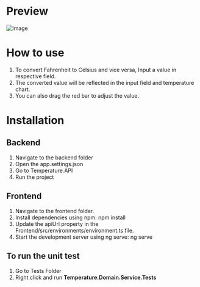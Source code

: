 # Preview 

![image](https://github.com/jeffyzxc/temperature-scale/assets/25240940/f6e1a51e-34a6-4732-9a12-ce24fa22cd5c)


# How to use

1. To convert Fahrenheit to Celsius and vice versa, Input a value in respective field.
3. The converted value will be reflected in the input field and temperature chart.
4. You can also drag the red bar to adjust the value.

# Installation

## Backend

1. Navigate to the backend folder
2. Open the app.settings.json
3. Go to Temperature.API
3. Run the project

## Frontend
1. Navigate to the frontend folder.
2. Install dependencies using npm: npm install
3. Update the apiUrl property in the Frontend/src/environments/environment.ts file.
4. Start the development server using ng serve: ng serve

## To run the unit test
1. Go to Tests Folder
2. Right click and run **Temperature.Domain.Service.Tests**
